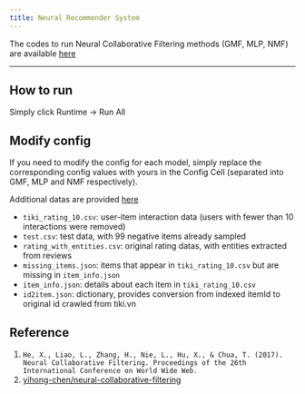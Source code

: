 ```yaml
---
title: Neural Recommender System
---
```

The codes to run Neural Collaborative Filtering methods (GMF, MLP, NMF) are available [here](https://colab.research.google.com/drive/1P8zrsmsWM8-WYmhsHhRIbWjQmq8dDeE7?usp=sharing)


---

## How to run
Simply click Runtime -> Run All


## Modify config
If you need to modify the config for each model, simply replace the corresponding config values with yours in the Config Cell (separated into GMF, MLP and NMF respectively). 

Additional datas are provided [here](https://drive.google.com/drive/folders/1zZcdOmYenr501_hbG4ztQfkukJnBYi5P?usp=sharing)

* `tiki_rating_10.csv`: user-item interaction data (users with fewer than 10 interactions were removed) 
* `test.csv`: test data, with 99 negative items already sampled
* `rating_with_entities.csv`: original rating datas, with entities extracted from reviews
* `missing_items.json`: items that appear in `tiki_rating_10.csv` but are missing in `item_info.json`
* `item_info.json`: details about each item in `tiki_rating_10.csv`
* `id2item.json`: dictionary, provides conversion from indexed itemId to original id crawled from tiki.vn

## Reference
1. `He, X., Liao, L., Zhang, H., Nie, L., Hu, X., & Chua, T. (2017). Neural Collaborative Filtering. Proceedings of the 26th International Conference on World Wide Web.`
2. [yihong-chen/neural-collaborative-filtering](https://github.com/yihong-chen/neural-collaborative-filtering)